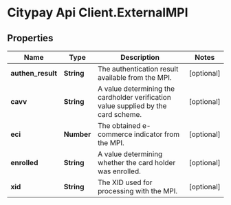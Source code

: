 # Citypay Api Client.ExternalMPI

## Properties

Name | Type | Description | Notes
------------ | ------------- | ------------- | -------------
**authen_result** | **String** | The authentication result available from the MPI. | [optional] 
**cavv** | **String** | A value determining the cardholder verification value supplied by the card scheme. | [optional] 
**eci** | **Number** | The obtained e-commerce indicator from the MPI. | [optional] 
**enrolled** | **String** | A value determining whether the card holder was enrolled. | [optional] 
**xid** | **String** | The XID used for processing with the MPI. | [optional] 


